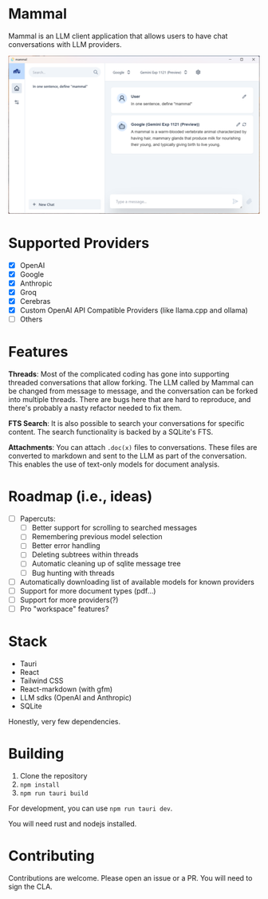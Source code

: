 # Mammal

Mammal is an LLM client application that allows users to have chat conversations with LLM providers.

![Mammal](./screenshot.png)

# Supported Providers

- [x] OpenAI
- [x] Google
- [x] Anthropic
- [x] Groq
- [x] Cerebras
- [x] Custom OpenAI API Compatible Providers (like llama.cpp and ollama)
- [ ] Others

# Features

**Threads**: Most of the complicated coding has gone into supporting threaded conversations that allow forking. The LLM called by Mammal can be changed from message to message, and the conversation can be forked into multiple threads. There are bugs here that are hard to reproduce, and there's probably a nasty refactor needed to fix them.

**FTS Search**: It is also possible to search your conversations for specific content. The search functionality is backed by a SQLite's FTS.

**Attachments**: You can attach `.doc(x)` files to conversations. These files are converted to markdown and sent to the LLM as part of the conversation. This enables the use of text-only models for document analysis.

# Roadmap (i.e., ideas)

- [ ] Papercuts:
  - [ ] Better support for scrolling to searched messages
  - [ ] Remembering previous model selection
  - [ ] Better error handling
  - [ ] Deleting subtrees within threads
  - [ ] Automatic cleaning up of sqlite message tree
  - [ ] Bug hunting with threads
- [ ] Automatically downloading list of available models for known providers
- [ ] Support for more document types (pdf...)
- [ ] Support for more providers(?)
- [ ] Pro "workspace" features?

# Stack

- Tauri
- React
- Tailwind CSS
- React-markdown (with gfm)
- LLM sdks (OpenAI and Anthropic)
- SQLite

Honestly, very few dependencies.

# Building

1. Clone the repository
2. `npm install`
3. `npm run tauri build`

For development, you can use `npm run tauri dev`.

You will need rust and nodejs installed.

# Contributing

Contributions are welcome. Please open an issue or a PR.
You will need to sign the CLA.
